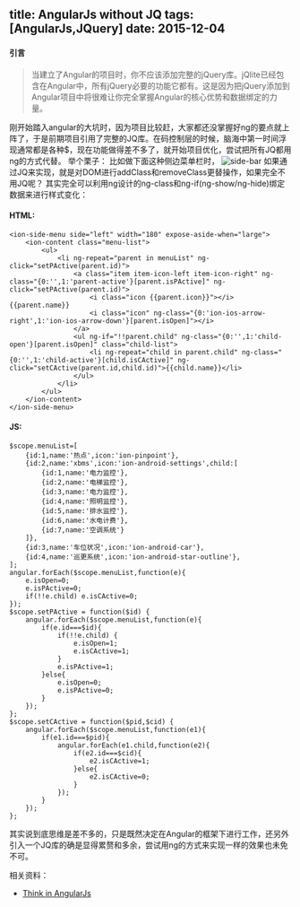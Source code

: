 title: AngularJs without JQ
tags: [AngularJs,JQuery]
date: 2015-12-04
---
#### 引言
>当建立了Angular的项目时，你不应该添加完整的jQuery库。jQlite已经包含在Angular中，所有jQuery必要的功能它都有。这是因为把jQuery添加到Angular项目中将很难让你完全掌握Angular的核心优势和数据绑定的力量。
	
刚开始踏入angular的大坑时，因为项目比较赶，大家都还没掌握好ng的要点就上阵了，于是前期项目引用了完整的JQ库。在码控制层的时候，脑海中第一时间浮现通常都是各种$，现在功能做得差不多了，就开始项目优化，尝试把所有JQ都用ng的方式代替。
举个栗子：
比如做下面这种侧边菜单栏时，
![side-bar](http://7xowup.com1.z0.glb.clouddn.com/angular%20without%20jq.gif)
如果通过JQ来实现，就是对DOM进行addClass和removeClass更替操作，如果完全不用JQ呢？
其实完全可以利用ng设计的ng-class和ng-if(ng-show/ng-hide)绑定数据来进行样式变化：
#### HTML:	
	<ion-side-menu side="left" width="180" expose-aside-when="large">
		<ion-content class="menu-list">
			<ul>
				<li ng-repeat="parent in menuList" ng-click="setPActive(parent.id)">
					<a class="item item-icon-left item-icon-right" ng-class="{0:'',1:'parent-active'}[parent.isPActive]" ng-click="setPActive(parent.id)">
						<i class="icon {{parent.icon}}"></i>{{parent.name}}
						<i class="icon" ng-class="{0:'ion-ios-arrow-right',1:'ion-ios-arrow-down'}[parent.isOpen]"></i>
					</a>
					<ul ng-if="!!parent.child" ng-class="{0:'',1:'child-open'}[parent.isOpen]" class="child-list">
						<li ng-repeat="child in parent.child" ng-class="{0:'',1:'child-active'}[child.isCActive]" ng-click="setCActive(parent.id,child.id)">{{child.name}}</li>
				    </ul>
				</li>
			</ul>
		</ion-content>
	</ion-side-menu>
#### JS:
	$scope.menuList=[
		{id:1,name:'热点',icon:'ion-pinpoint'},
		{id:2,name:'xbms',icon:'ion-android-settings',child:[
			{id:1,name:'电力监控'},
			{id:2,name:'电梯监控'},
			{id:3,name:'电力监控'},
			{id:4,name:'照明监控'},
			{id:5,name:'排水监控'},
			{id:6,name:'水电计费'},
			{id:7,name:'空调系统'}
		]},
		{id:3,name:'车位状况',icon:'ion-android-car'},
		{id:4,name:'巡更系统',icon:'ion-android-star-outline'},
	];
	angular.forEach($scope.menuList,function(e){
		e.isOpen=0;
		e.isPActive=0;
		if(!!e.child) e.isCActive=0;
	});
	$scope.setPActive = function($id) {
		angular.forEach($scope.menuList,function(e){
			if(e.id===$id){
				if(!!e.child) {
					e.isOpen=1;
					e.isCActive=1;
				}
				e.isPActive=1;
			}else{
				e.isOpen=0;
				e.isPActive=0;
			}
		});	
	};
	$scope.setCActive = function($pid,$cid) {
		angular.forEach($scope.menuList,function(e1){
			if(e1.id===$pid){
				angular.forEach(e1.child,function(e2){
					if(e2.id===$cid){
						e2.isCActive=1;
					}else{
						e2.isCActive=0;
					}
				});	
			}
		});	
	};

其实说到底思维是差不多的，只是既然决定在Angular的框架下进行工作，还另外引入一个JQ库的确是显得累赘和多余，尝试用ng的方式来实现一样的效果也未免不可。

相关资料：
* [Think in AngularJs](http://www.angularjs.cn/A09X)

